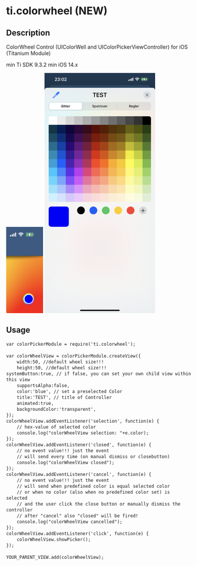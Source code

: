 # ti.colorwheel (NEW)

## Description

ColorWheel Control (UIColorWell and UIColorPickerViewController) for iOS (Titanium Module) 

min Ti SDK 9.3.2
min iOS 14.x


<img src="./exampl1.png" alt="Example (iOS)" width="100" />
<img src="./example2.png" alt="Example (iOS)" width="300" />



## Usage

	var colorPickerModule = require('ti.colorwheel');

	var colorWheelView = colorPickerModule.createView({
        width:50, //default wheel size!!!
        height:50, //default wheel size!!!
	systemButton:true, // if false, you can set your own child view within this view
        supportsAlpha:false,
        color:'blue', // set a preselected Color
        title:'TEST', // title of Controller
        animated:true,
        backgroundColor:'transparent',
    });
    colorWheelView.addEventListener('selection', function(e) {
		// hex-value of selected color
        console.log("colorWheelView selection: "+e.color);
    });
    colorWheelView.addEventListener('closed', function(e) {
        // no event value!!! just the event
        // will send every time (on manual dismiss or closebutton)
        console.log("colorWheelView closed");
    });
    colorWheelView.addEventListener('cancel', function(e) {
        // no event value!!! just the event
        // will send when predefined color is equal selected color
        // or when no color (also when no predefined color set) is selected
        // and the user click the close button or manually dismiss the controller
        // after "cancel" also "closed" will be fired!
        console.log("colorWheelView cancelled");
    });
    colorWheelView.addEventListener('click', function(e) {
        colorWheelView.showPicker();
    });

	YOUR_PARENT_VIEW.add(colorWheelView);
